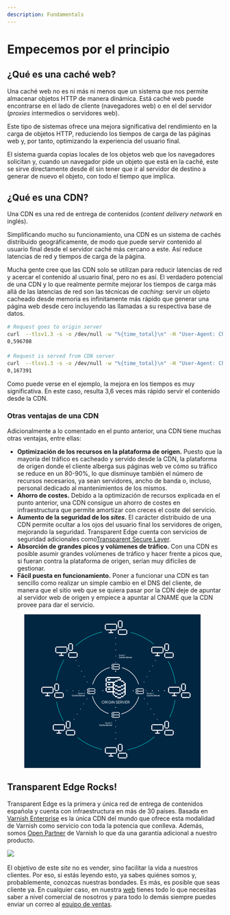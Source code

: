 ```yaml
---
description: Fundamentals
---
```


# Empecemos por el principio

## ¿Qué es una caché web?

Una caché web no es ni más ni menos que un sistema que nos permite almacenar objetos HTTP de manera dinámica. Está caché web puede encontrarse en el lado de cliente (navegadores web) o en el del servidor (_proxies_ intermedios o servidores web).&#x20;

Este tipo de sistemas ofrece una mejora significativa del rendimiento en la carga de objetos HTTP, reduciendo los tiempos de carga de las páginas web y, por tanto, optimizando la experiencia del usuario final.&#x20;

El sistema guarda copias locales de los objetos web que los navegadores solicitan y, cuando un navegador pide un objeto que está en la caché, este se sirve directamente desde él sin tener que ir al servidor de destino a generar de nuevo el objeto, con todo el tiempo que implica.

## ¿Qué es una CDN?

Una CDN es una red de entrega de contenidos (_content delivery network_ en inglés).&#x20;

Simplificando mucho su funcionamiento, una CDN es un sistema de cachés distribuido geográficamente, de modo que puede servir contenido al usuario final desde el servidor caché más cercano a este. Así reduce latencias de red y tiempos de carga de la página.&#x20;

Mucha gente cree que las CDN solo se utilizan para reducir latencias de red y acercar el contenido al usuario final, pero no es así. El verdadero potencial de una CDN y lo que realmente permite mejorar los tiempos de carga más allá de las latencias de red son las técnicas de _caching_: servir un objeto cacheado desde memoria es infinitamente más rápido que generar una página web desde cero incluyendo las llamadas a su respectiva base de datos.

```bash
# Request goes to origin server 
curl  --tlsv1.3 -s -o /dev/null -w "%{time_total}\n" -H "User-Agent: Chrome" https://www.transparentcdn.com/?p=random
0,596708

# Request is served from CDN server
curl  --tlsv1.3 -s -o /dev/null -w "%{time_total}\n" -H "User-Agent: Chrome" https://www.transparentcdn.com/
0,167391
```

Como puede verse en el ejemplo, la mejora en los tiempos es muy significativa. En este caso, resulta 3,6 veces más rápido servir el contenido desde la CDN.

### Otras ventajas de una CDN

Adicionalmente a lo comentado en el punto anterior, una CDN tiene muchas otras ventajas, entre ellas:

* **Optimización de los recursos en la plataforma de origen.** Puesto que la mayoría del tráfico es cacheado y servido desde la CDN, la plataforma de origen donde el cliente alberga sus páginas web ve cómo su tráfico se reduce en un 80-90%, lo que disminuye también el número de recursos necesarios, ya sean servidores, ancho de banda o, incluso, personal dedicado al mantenimientos de los mismos.
* **Ahorro de costes.** Debido a la optimización de recursos explicada en el punto anterior, una  CDN consigue un ahorro de costes en infraestructura que permite amortizar con creces el coste del servicio.
* **Aumento de la seguridad de los **_**sites**_**.** El carácter distribuido de una CDN permite ocultar a los ojos del usuario final los servidores de origen, mejorando la seguridad. Transparent Edge cuenta con servicios de seguridad adicionales como[Transparent Secure Layer](https://www.transparentcdn.com/servicios-empresa/#secure\_layer).
* **Absorción de grandes picos y volúmenes de tráfico.** Con una CDN es posible asumir grandes volúmenes de tráfico y hacer frente a picos que, si fueran contra la plataforma de origen, serían muy difíciles de gestionar.
* **Fácil puesta en funcionamiento.** Poner a funcionar una CDN es tan sencillo como realizar un simple cambio en el DNS del cliente, de manera que el sitio web que se quiera pasar por la CDN deje de apuntar al servidor web de origen y empiece a apuntar al CNAME que la CDN provee para dar el servicio.

<figure><img src="../../.gitbook/assets/Captura de pantalla 2022-11-14 a las 19.54.08.png" alt=""><figcaption></figcaption></figure>

## Transparent Edge Rocks!

Transparent Edge es la primera y única red de entrega de contenidos española y cuenta con infraestructura en más de 30 países. Basada en [Varnish Enterprise](https://www.varnish-software.com/) es la única CDN del mundo que ofrece esta modalidad de Varnish como servicio con toda la potencia que conlleva. Además, somos [Open Partner](https://www.varnish-software.com/partners/) de Varnish lo que da una garantía adicional a nuestro producto.

![](../../.gitbook/assets/Varnish-Software\_2.0\_POS\_Large.png)

El objetivo de este _site_ no es vender, sino facilitar la vida a nuestros clientes. Por eso, si estás leyendo esto, ya sabes quiénes somos y, probablemente, conozcas nuestras bondades. Es más, es posible que seas cliente ya. En cualquier caso, en nuestra [web](https://www.transparentedge.eu/) tienes todo lo que necesitas saber a nivel comercial de nosotros y para todo lo demás siempre puedes enviar un correo al [equipo de ventas](mailto:sales@transparentedge.eu).
